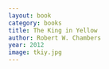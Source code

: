```yaml
---
layout: book
category: books
title: The King in Yellow
author: Robert W. Chambers
year: 2012
image: tkiy.jpg
---
```


